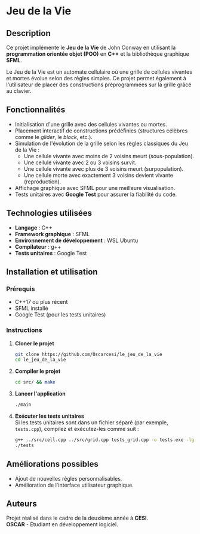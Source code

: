 # Jeu de la Vie

## Description
Ce projet implémente le **Jeu de la Vie** de John Conway en utilisant la **programmation orientée objet (POO)** en **C++** et la bibliothèque graphique **SFML**.  

Le Jeu de la Vie est un automate cellulaire où une grille de cellules vivantes et mortes évolue selon des règles simples. Ce projet permet également à l'utilisateur de placer des constructions préprogrammées sur la grille grâce au clavier.

## Fonctionnalités
- Initialisation d'une grille avec des cellules vivantes ou mortes.
- Placement interactif de constructions prédéfinies (structures célèbres comme le *glider*, le *block*, etc.).
- Simulation de l'évolution de la grille selon les règles classiques du Jeu de la Vie :
  - Une cellule vivante avec moins de 2 voisins meurt (sous-population).
  - Une cellule vivante avec 2 ou 3 voisins survit.
  - Une cellule vivante avec plus de 3 voisins meurt (surpopulation).
  - Une cellule morte avec exactement 3 voisins devient vivante (reproduction).
- Affichage graphique avec SFML pour une meilleure visualisation.
- Tests unitaires avec **Google Test** pour assurer la fiabilité du code.

## Technologies utilisées
- **Langage** : C++
- **Framework graphique** : SFML
- **Environnement de développement** : WSL Ubuntu
- **Compilateur** : g++
- **Tests unitaires** : Google Test

## Installation et utilisation
### Prérequis
- C++17 ou plus récent
- SFML installé
- Google Test (pour les tests unitaires)

### Instructions
1. **Cloner le projet**  
   ```bash
   git clone https://github.com/Oscarcesi/le_jeu_de_la_vie
   cd le_jeu_de_la_vie
   ```

2. **Compiler le projet**  
   ```bash
   cd src/ && make
   ```

3. **Lancer l'application**  
   ```bash
   ./main
   ```

4. **Exécuter les tests unitaires**  
   Si les tests unitaires sont dans un fichier séparé (par exemple, `tests.cpp`), compilez et exécutez-les comme suit :  
   ```bash
   g++ ../src/cell.cpp ../src/grid.cpp tests_grid.cpp -o tests.exe -lgtest -lgtest_main -pthread
   ./tests
   ```

## Améliorations possibles
- Ajout de nouvelles règles personnalisables.
- Amélioration de l'interface utilisateur graphique.

## Auteurs
Projet réalisé dans le cadre de la deuxième année à **CESI**.  
**OSCAR** - Étudiant en développement logiciel.

